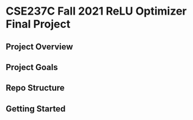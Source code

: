 # CSE237C Fall 2021 ReLU Optimizer Final Project

## Project Overview

## Project Goals

## Repo Structure

## Getting Started
